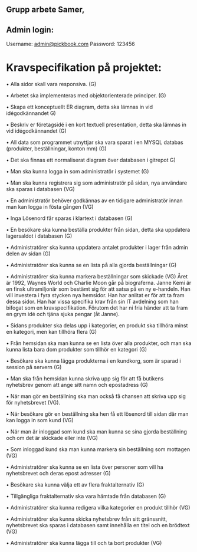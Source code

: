 ## Grupp arbete Samer,

## Admin login:
Username: admin@pickbook.com
Password: 123456

# Kravspecifikation på projektet:

• Alla sidor skall vara responsiva. (G)

• Arbetet ska implementeras med objektorienterade principer. (G)

• Skapa ett konceptuellt ER diagram, detta ska lämnas in vid idégodkännandet G)

• Beskriv er företagsidé i en kort textuell presentation, detta ska lämnas in vid
idégodkännandet (G)

• All data som programmet utnyttjar ska vara sparat i en MYSQL databas (produkter,
beställningar, konton mm) (G)

• Det ska finnas ett normaliserat diagram över databasen i gitrepot G)

• Man ska kunna logga in som administratör i systemet (G)

• Man ska kunna registrera sig som administratör på sidan, nya användare ska sparas i
databasen (VG)

• En administratör behöver godkännas av en tidigare administratör innan man kan logga
in fösta gången (VG)

• Inga Lösenord får sparas i klartext i databasen (G)

• En besökare ska kunna beställa produkter från sidan, detta ska uppdatera lagersaldot i
databasen (G)

• Administratörer ska kunna uppdatera antalet produkter i lager från admin delen av sidan
(G)

• Administratörer ska kunna se en lista på alla gjorda beställningar (G)

• Administratörer ska kunna markera beställningar som skickade (VG)
Året är 1992, Waynes World och Charlie Moon går på biograferna. Janne Kemi är en
finsk ultramiljonär som bestämt sig för att satsa på en ny e-handeln. Han vill investera
i fyra stycken nya hemsidor. Han har anlitat er för att ta fram dessa sidor.
Han har vissa specifika krav från sin IT avdelning som han bifogat som en
kravspecifikation. Förutom det har ni fria händer att ta fram en grym idé och tjäna
sjuka pengar (åt Janne).

• Sidans produkter ska delas upp i kategorier, en produkt ska tillhöra minst en kategori,
men kan tillhöra flera (G)

• Från hemsidan ska man kunna se en lista över alla produkter, och man ska kunna lista
bara dom produkter som tillhör en kategori (G)

• Besökare ska kunna lägga produkterna i en kundkorg, som är sparad i session på
servern (G)

• Man ska från hemsidan kunna skriva upp sig för att få butikens nyhetsbrev genom att
ange sitt namn och epostadress (G)

• När man gör en beställning ska man också få chansen att skriva upp sig för
nyhetsbrevet (VG).

• När besökare gör en beställning ska hen få ett lösenord till sidan där man kan logga in
som kund (VG)

• När man är inloggad som kund ska man kunna se sina gjorda beställning och om det är
skickade eller inte (VG)

• Som inloggad kund ska man kunna markera sin beställning som mottagen (VG)

• Administratörer ska kunna se en lista över personer som vill ha nyhetsbrevet och deras
epost adresser (G)

• Besökare ska kunna välja ett av flera fraktalternativ (G)

• Tillgängliga fraktalternativ ska vara hämtade från databasen (G)

• Administratörer ska kunna redigera vilka kategorier en produkt tillhör (VG)

• Administratörer ska kunna skicka nyhetsbrev från sitt gränssnitt, nyhetsbrevet ska
sparas i databasen samt innehålla en titel och en brödtext (VG)

• Administratörer ska kunna lägga till och ta bort produkter (VG) 
